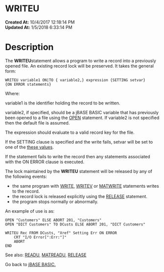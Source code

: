# WRITEU

**Created At:** 10/4/2017 12:18:14 PM  
**Updated At:** 1/5/2018 6:33:14 PM  


# Description

The **WRITEU**statement allows a program to write a record into a previously opened file. An existing record lock will be preserved. It takes the general form:

```
WRITEU variable1 ON|TO { variable2,} expression {SETTING setvar} 
{ON ERROR statements}
```

Where:

variable1 is the identifier holding the record to be written.

variable2, if specified, should be a jBASE BASIC variable that has previously been opened to a file using the [OPEN](277537-open) statement. If variable2 is not specified then the default file is assumed.

The expression should evaluate to a valid record key for the file.

If the SETTING clause is specified and the write fails, setvar will be set to one of the [these values](277647-increamental-file-errors).

If the statement fails to write the record then any statements associated with the ON ERROR clause is executed.

The lock maintained by the **WRITEU** statement will be released by any of the following events:

- the same program with [WRITE](279568-write), [WRITEV](279574-writev) or [MATWRITE](276964-matwrite) statements writes to the record.
- the record lock is released explicitly using the [RELEASE](278784-release) statement.
- the program stops normally or abnormally.


An example of use is as:

```
OPEN "Customers" ELSE ABORT 201, "Customers"
OPEN "DICT Customers" TO DCusts ELSE ABORT 201, "DICT Customers"

WRITEU Rec FROM DCusts, "Xref" Setting Err ON ERROR
    CRT "I/O Error[":Err:"]"
    ABORT
END
```



See also: [READU](278774-readu), [MATREADU](276959-matreadu), [RELEASE](278784-release)

Go back to [jBASE BASIC.](263498-jbase-basic)
